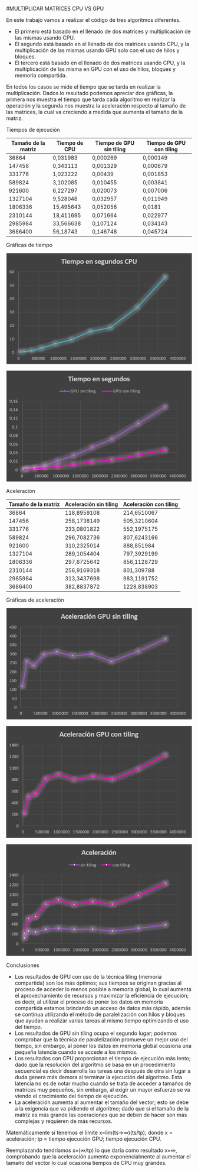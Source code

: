 ﻿#MULTIPLICAR MATRICES CPU VS GPU

En este trabajo vamos a realizar el código de tres algoritmos diferentes.

* El primero está basado en el llenado de dos matrices y multiplicación de las mismas usando CPU.
* El segundo está basado en el llenado de dos matrices usando CPU, y la multiplicación de las mismas usando GPU solo con el uso de hilos y bloques.
* El tercero está basado en el llenado de dos matrices usando CPU, y la multiplicación de las misma en GPU con el uso de hilos, bloques y memoria compartida.

En todos los casos se mide el tiempo que se tarda en realizar la multiplicación. Dados lo resultado podemos apreciar dos gráficas, la primera nos muestra el tiempo que tarda cada algoritmo en realizar la operación y la segunda nos muestra la aceleración respecto al tamaño de las matrices, la cual va creciendo a medida que aumenta el tamaño de la matriz.

Tiempos de ejecución

Tamaño de la matriz | Tiempo de CPU | Tiempo de GPU sin tiling | Tiempo de GPU con tiling
----- | ----- | ----- | -----
36864 | 0,031983 | 0,000269 | 0,000149
147456 | 0,343113 | 0,001329 | 0,000679
331776 | 1,023222 | 0,00439 | 0,001853
589824 | 3,102085 | 0,010455 | 0,003841
921600 | 6,227297 | 0,020073 | 0,007006
1327104 | 9,528048 | 0,032957 | 0,011949
1806336 | 15,495643 | 0,052056 | 0,0181
2310144 | 18,411695 | 0,071664 | 0,022977
2985984 | 33,566638 | 0,107124 | 0,034143
3686400 | 56,18743 | 0,146748 | 0,045724

Gráficas de tiempo

![Tiempo CPU](https://github.com/anvajaramillo/HPC/blob/master/MULTIPLICAR%20MATRICES/tiempocpu.PNG)

![Tiempo GPU](https://github.com/anvajaramillo/HPC/blob/master/MULTIPLICAR%20MATRICES/tiempogpu.PNG)


Aceleración

Tamaño de la matriz | Aceleración sin tiling | Aceleración con tiling
----- | ----- | -----
36864 | 118,8959108 | 214,6510067
147456 | 258,1738149 | 505,3210604
331776 | 233,0801822 | 552,1975175
589824 | 296,7082736 | 807,6243166
921600 | 310,2325014 | 888,851984
1327104 | 289,1054404 | 797,3929199
1806336 | 297,6725642 | 856,1128729
2310144 | 256,9169318 | 801,309788
2985984 | 313,3437698 | 983,1191752
3686400 | 382,8837872 | 1228,838903

Gráficas de aceleración

![Aceleración sin tiling](https://github.com/anvajaramillo/HPC/blob/master/MULTIPLICAR%20MATRICES/aceleracionsintiling.PNG)

![Aceleración con tiling](https://github.com/anvajaramillo/HPC/blob/master/MULTIPLICAR%20MATRICES/aceleracioncontiling.PNG)

![Aceleración](https://github.com/anvajaramillo/HPC/blob/master/MULTIPLICAR%20MATRICES/aceleracion.PNG)


Conclusiones

* Los resultados de GPU con uso de la técnica tiling (memoria compartida) son los más óptimos; sus tiempos se originan gracias al proceso de acceder lo menos posible a memoria global, lo cual aumenta el aprovechamiento de recursos y maximizar la eficiencia de ejecución; es decir, al utilizar el proceso de poner los datos en memoria compartida estamos brindando un acceso de datos más rápido, además se continua utilizando el método de paralelización con hilos y bloques que ayudan a realizar varias tareas al mismo tiempo optimizando el uso  del tiempo.
* Los resultados de GPU sin tiling ocupa el segundo lugar; podemos comprobar que la técnica de paralelización promueve un mejor uso del tiempo, sin embargo, al poner los datos en memoria global ocasiona una pequeña latencia cuando se accede a los mismos.
* Los resultados con CPU proporcionan el tiempo de ejecución más lento; dado que la resolución del algoritmo se basa en un procedimiento secuencial es decir desarrolla las tareas una después de otra sin lugar a duda genera más demora al terminar la ejecución del algoritmo. Esta latencia no es de notar mucho cuando se trata de acceder a tamaños de matrices muy pequeños, sin embargo, al exigir un mayor esfuerzo se va viendo el crecimiento del tiempo de ejecución.
* La aceleración aumenta al aumentar el tamaño del vector; esto se debe a la exigencia que va pidiendo el algoritmo; dado que si el tamaño de la matriz es más grande las operaciones que se deben de hacer son más complejas y requieren de más recursos. 

Matemáticamente sí tenemos el límite x=lim(ts→∞)⁡(ts/tp); donde x = aceleración; tp = tiempo ejecución GPU; tiempo ejecución CPU.

Reemplazando tendríamos x=⁡(∞/tp) lo que daría como resultado x=∞, comprobando que la aceleración aumenta exponencialmente al aumentar el tamaño del vector lo cual ocasiona tiempos de CPU muy grandes.